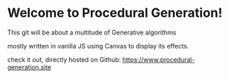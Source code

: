 # Welcome to Procedural Generation!
This git will be about a multitude of Generative algorithms

mostly written in vanilla JS using Canvas to display its effects.

check it out, directly hosted on Github: 
https://www.procedural-generation.site

